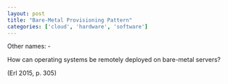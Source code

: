 ```yaml
---
layout: post
title: "Bare-Metal Provisioning Pattern"
categories: ['cloud', 'hardware', 'software']
---
```


Other names: -

How can operating systems be remotely deployed on bare-metal servers?

(Erl 2015, p. 305)